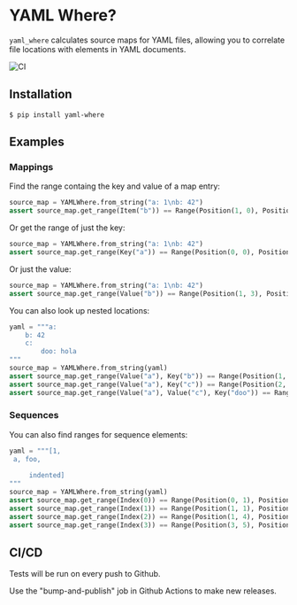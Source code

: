 # YAML Where?

`yaml_where` calculates source maps for YAML files, allowing you to correlate file locations with elements in
YAML documents.

![CI](https://github.com/sixty-north/yaml-where/actions/workflows/actions.yml/badge.svg)

## Installation

    $ pip install yaml-where


## Examples

### Mappings

Find the range containg the key and value of a map entry:

```python
source_map = YAMLWhere.from_string("a: 1\nb: 42")
assert source_map.get_range(Item("b")) == Range(Position(1, 0), Position(1, 5))
```

Or get the range of just the key:
```python
source_map = YAMLWhere.from_string("a: 1\nb: 42")
assert source_map.get_range(Key("a")) == Range(Position(0, 0), Position(0, 1))
```

Or just the value:
```python
source_map = YAMLWhere.from_string("a: 1\nb: 42")
assert source_map.get_range(Value("b")) == Range(Position(1, 3), Position(1, 5))
```

You can also look up nested locations:
```python
yaml = """a:
    b: 42
    c:
        doo: hola
"""
source_map = YAMLWhere.from_string(yaml)
assert source_map.get_range(Value("a"), Key("b")) == Range(Position(1, 4), Position(1, 5))
assert source_map.get_range(Value("a"), Key("c")) == Range(Position(2, 4), Position(2, 5))
assert source_map.get_range(Value("a"), Value("c"), Key("doo")) == Range(Position(3, 8), Position(3, 11))
```

### Sequences

You can also find ranges for sequence elements:
```python
yaml = """[1,
 a, foo,
 
     indented]
"""
source_map = YAMLWhere.from_string(yaml)
assert source_map.get_range(Index(0)) == Range(Position(0, 1), Position(0, 2))
assert source_map.get_range(Index(1)) == Range(Position(1, 1), Position(1, 2))
assert source_map.get_range(Index(2)) == Range(Position(1, 4), Position(1, 7))
assert source_map.get_range(Index(3)) == Range(Position(3, 5), Position(3, 13))
```

## CI/CD

Tests will be run on every push to Github.

Use the "bump-and-publish" job in Github Actions to make new releases.